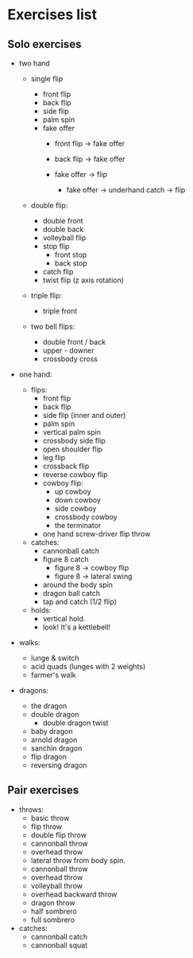# Exercises list

## Solo exercises

- two hand
    - single flip
        - front flip
        - back flip
        - side flip
        - palm spin
        - fake offer
        	- front flip -> fake offer
         	- back flip -> fake offer	  
      	   
          - fake offer -> flip
            - fake offer -> underhand catch -> flip
  		  
    - double flip:
        - double front
        - double back
        - volleyball flip
        - stop flip
            - front stop
            - back stop
        - catch flip
        - twist flip (z axis rotation)
    - triple flip:
        - triple front
    - two bell flips:
        - double front / back
        - upper - downer
        - crossbody cross
        
- one hand:
    - flips:
        - front flip
        - back flip
        - side flip (inner and outer)
        - palm spin
        - vertical palm spin
        - crossbody side flip
        - open shoulder flip
        - leg flip
        - crossback flip
        - reverse cowboy flip
        - cowboy flip:
            - up cowboy
            - down cowboy
            - side cowboy
            - crossbody cowboy
            - the terminator
        - one hand screw-driver flip throw
    - catches:
        - cannonball catch
        - figure 8 catch
            - figure 8 -> cowboy flip
            - figure 8 -> lateral swing
      - around the body spin
      - dragon ball catch
      - tap and catch (1/2 flip)
    - holds:
      - vertical hold.
      - look! It's a kettlebell! 
- walks:
    - lunge & switch
    - acid quads (lunges with 2 weights)
    - farmer's walk
- dragons:
    - the dragon
    - double dragon
        - double dragon twist
    - baby dragon
    - arnold dragon
    - sanchin dragon
    - flip dragon
    - reversing dragon

## Pair exercises

- throws:
    - basic throw
    - flip throw
    - double flip throw
    - cannonball throw
    - overhead throw
    - lateral throw from body spin.
	- cannonball throw
	- overhead throw
    - volleyball throw
    - overhead backward throw
    - dragon throw
    - half sombrero
    - full sombrero
- catches:
	- cannonball catch
	- cannonball squat

  

